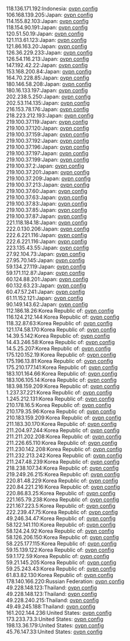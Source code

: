 118.136.171.192:Indonesia: [ovpn config](vpn/118_136_171_192.ovpn)  
106.168.139.205:Japan: [ovpn config](vpn/106_168_139_205.ovpn)  
114.155.82.103:Japan: [ovpn config](vpn/114_155_82_103.ovpn)  
118.154.90.191:Japan: [ovpn config](vpn/118_154_90_191.ovpn)  
120.51.50.19:Japan: [ovpn config](vpn/120_51_50_19.ovpn)  
121.113.61.123:Japan: [ovpn config](vpn/121_113_61_123.ovpn)  
121.86.163.20:Japan: [ovpn config](vpn/121_86_163_20.ovpn)  
126.36.229.233:Japan: [ovpn config](vpn/126_36_229_233.ovpn)  
126.54.116.213:Japan: [ovpn config](vpn/126_54_116_213.ovpn)  
147.192.42.22:Japan: [ovpn config](vpn/147_192_42_22.ovpn)  
153.168.200.84:Japan: [ovpn config](vpn/153_168_200_84.ovpn)  
164.70.228.85:Japan: [ovpn config](vpn/164_70_228_85.ovpn)  
180.146.58.208:Japan: [ovpn config](vpn/180_146_58_208.ovpn)  
180.16.133.197:Japan: [ovpn config](vpn/180_16_133_197.ovpn)  
202.238.5.250:Japan: [ovpn config](vpn/202_238_5_250.ovpn)  
202.53.114.135:Japan: [ovpn config](vpn/202_53_114_135.ovpn)  
216.153.78.176:Japan: [ovpn config](vpn/216_153_78_176.ovpn)  
218.223.212.193:Japan: [ovpn config](vpn/218_223_212_193.ovpn)  
219.100.37.119:Japan: [ovpn config](vpn/219_100_37_119.ovpn)  
219.100.37.120:Japan: [ovpn config](vpn/219_100_37_120.ovpn)  
219.100.37.159:Japan: [ovpn config](vpn/219_100_37_159.ovpn)  
219.100.37.192:Japan: [ovpn config](vpn/219_100_37_192.ovpn)  
219.100.37.196:Japan: [ovpn config](vpn/219_100_37_196.ovpn)  
219.100.37.197:Japan: [ovpn config](vpn/219_100_37_197.ovpn)  
219.100.37.199:Japan: [ovpn config](vpn/219_100_37_199.ovpn)  
219.100.37.2:Japan: [ovpn config](vpn/219_100_37_2.ovpn)  
219.100.37.201:Japan: [ovpn config](vpn/219_100_37_201.ovpn)  
219.100.37.209:Japan: [ovpn config](vpn/219_100_37_209.ovpn)  
219.100.37.213:Japan: [ovpn config](vpn/219_100_37_213.ovpn)  
219.100.37.60:Japan: [ovpn config](vpn/219_100_37_60.ovpn)  
219.100.37.63:Japan: [ovpn config](vpn/219_100_37_63.ovpn)  
219.100.37.83:Japan: [ovpn config](vpn/219_100_37_83.ovpn)  
219.100.37.85:Japan: [ovpn config](vpn/219_100_37_85.ovpn)  
219.100.37.87:Japan: [ovpn config](vpn/219_100_37_87.ovpn)  
221.118.184.18:Japan: [ovpn config](vpn/221_118_184_18.ovpn)  
222.0.130.206:Japan: [ovpn config](vpn/222_0_130_206.ovpn)  
222.6.221.116:Japan: [ovpn config](vpn/222_6_221_116.ovpn)  
222.6.221.116:Japan: [ovpn config](vpn/222_6_221_116.ovpn)  
223.135.43.55:Japan: [ovpn config](vpn/223_135_43_55.ovpn)  
27.92.104.73:Japan: [ovpn config](vpn/27_92_104_73.ovpn)  
27.95.70.145:Japan: [ovpn config](vpn/27_95_70_145.ovpn)  
59.134.27.119:Japan: [ovpn config](vpn/59_134_27_119.ovpn)  
59.171.112.87:Japan: [ovpn config](vpn/59_171_112_87.ovpn)  
60.124.88.201:Japan: [ovpn config](vpn/60_124_88_201.ovpn)  
60.132.63.23:Japan: [ovpn config](vpn/60_132_63_23.ovpn)  
60.47.57.241:Japan: [ovpn config](vpn/60_47_57_241.ovpn)  
61.11.152.121:Japan: [ovpn config](vpn/61_11_152_121.ovpn)  
90.149.143.62:Japan: [ovpn config](vpn/90_149_143_62.ovpn)  
112.186.18.26:Korea Republic of: [ovpn config](vpn/112_186_18_26.ovpn)  
116.124.212.144:Korea Republic of: [ovpn config](vpn/116_124_212_144.ovpn)  
118.32.87.63:Korea Republic of: [ovpn config](vpn/118_32_87_63.ovpn)  
121.174.58.170:Korea Republic of: [ovpn config](vpn/121_174_58_170.ovpn)  
14.39.5.142:Korea Republic of: [ovpn config](vpn/14_39_5_142.ovpn)  
14.43.246.58:Korea Republic of: [ovpn config](vpn/14_43_246_58.ovpn)  
14.5.25.207:Korea Republic of: [ovpn config](vpn/14_5_25_207.ovpn)  
175.120.152.19:Korea Republic of: [ovpn config](vpn/175_120_152_19.ovpn)  
175.196.13.81:Korea Republic of: [ovpn config](vpn/175_196_13_81.ovpn)  
175.210.177.141:Korea Republic of: [ovpn config](vpn/175_210_177_141.ovpn)  
183.101.164.66:Korea Republic of: [ovpn config](vpn/183_101_164_66.ovpn)  
183.106.105.14:Korea Republic of: [ovpn config](vpn/183_106_105_14.ovpn)  
183.98.159.209:Korea Republic of: [ovpn config](vpn/183_98_159_209.ovpn)  
1.237.37.221:Korea Republic of: [ovpn config](vpn/1_237_37_221.ovpn)  
1.245.212.131:Korea Republic of: [ovpn config](vpn/1_245_212_131.ovpn)  
210.178.16.5:Korea Republic of: [ovpn config](vpn/210_178_16_5.ovpn)  
210.179.35.96:Korea Republic of: [ovpn config](vpn/210_179_35_96.ovpn)  
210.183.159.209:Korea Republic of: [ovpn config](vpn/210_183_159_209.ovpn)  
211.183.30.170:Korea Republic of: [ovpn config](vpn/211_183_30_170.ovpn)  
211.204.97.244:Korea Republic of: [ovpn config](vpn/211_204_97_244.ovpn)  
211.211.202.208:Korea Republic of: [ovpn config](vpn/211_211_202_208.ovpn)  
211.226.65.110:Korea Republic of: [ovpn config](vpn/211_226_65_110.ovpn)  
211.230.142.208:Korea Republic of: [ovpn config](vpn/211_230_142_208.ovpn)  
211.232.213.242:Korea Republic of: [ovpn config](vpn/211_232_213_242.ovpn)  
211.247.48.239:Korea Republic of: [ovpn config](vpn/211_247_48_239.ovpn)  
218.238.107.34:Korea Republic of: [ovpn config](vpn/218_238_107_34.ovpn)  
219.249.26.215:Korea Republic of: [ovpn config](vpn/219_249_26_215.ovpn)  
220.81.48.229:Korea Republic of: [ovpn config](vpn/220_81_48_229.ovpn)  
220.84.221.216:Korea Republic of: [ovpn config](vpn/220_84_221_216.ovpn)  
220.86.83.25:Korea Republic of: [ovpn config](vpn/220_86_83_25.ovpn)  
221.165.79.238:Korea Republic of: [ovpn config](vpn/221_165_79_238.ovpn)  
221.167.223.5:Korea Republic of: [ovpn config](vpn/221_167_223_5.ovpn)  
222.239.47.75:Korea Republic of: [ovpn config](vpn/222_239_47_75.ovpn)  
49.246.34.47:Korea Republic of: [ovpn config](vpn/49_246_34_47.ovpn)  
58.122.141.110:Korea Republic of: [ovpn config](vpn/58_122_141_110.ovpn)  
58.124.24.92:Korea Republic of: [ovpn config](vpn/58_124_24_92.ovpn)  
58.126.206.150:Korea Republic of: [ovpn config](vpn/58_126_206_150.ovpn)  
58.225.177.115:Korea Republic of: [ovpn config](vpn/58_225_177_115.ovpn)  
59.15.139.122:Korea Republic of: [ovpn config](vpn/59_15_139_122.ovpn)  
59.1.172.59:Korea Republic of: [ovpn config](vpn/59_1_172_59.ovpn)  
59.21.145.205:Korea Republic of: [ovpn config](vpn/59_21_145_205.ovpn)  
59.25.243.43:Korea Republic of: [ovpn config](vpn/59_25_243_43.ovpn)  
61.83.82.130:Korea Republic of: [ovpn config](vpn/61_83_82_130.ovpn)  
178.140.166.220:Russian Federation: [ovpn config](vpn/178_140_166_220.ovpn)  
49.228.148.123:Thailand: [ovpn config](vpn/49_228_148_123.ovpn)  
49.228.148.123:Thailand: [ovpn config](vpn/49_228_148_123.ovpn)  
49.228.240.215:Thailand: [ovpn config](vpn/49_228_240_215.ovpn)  
49.49.245.188:Thailand: [ovpn config](vpn/49_49_245_188.ovpn)  
161.202.144.236:United States: [ovpn config](vpn/161_202_144_236.ovpn)  
173.233.73.3:United States: [ovpn config](vpn/173_233_73_3.ovpn)  
198.13.36.179:United States: [ovpn config](vpn/198_13_36_179.ovpn)  
45.76.147.33:United States: [ovpn config](vpn/45_76_147_33.ovpn)  
